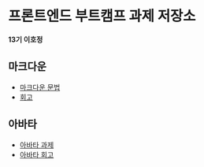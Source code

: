 # 프론트엔드 부트캠프 과제 저장소

**13기 이호정**

## 마크다운

- [마크다운 문법](./src/md/markdown.md)
- [회고](./src/md/retrospect.md)

## 아바타

- [아바타 과제](./src/avatars/avatars.html)
- [아바타 회고](./src/avatars/avatars.md)
